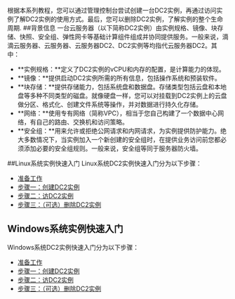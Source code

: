 根据本系列教程，您可以通过管理控制台尝试创建一台DC2实例，再通过访问实例了解DC2实例的使用方式。最后，您可以删除DC2实例，了解实例的整个生命周期.
##背景信息
一台云服务器（以下简称DC2实例）由实例规格、镜像、块存储、快照、安全组、弹性网卡等基础计算组件组成并协同提供服务。一般来说，滴滴云服务器、云服务器、云服务器DC2、DC2实例等均指代云服务器DC2。其中：
- **实例规格：**定义了DC2实例的vCPU和内存的配置，是计算能力的体现。
- **镜像：**提供启动DC2实例所需的所有信息，包括操作系统和预装软件。
- **块存储：**提供存储能力，包括系统盘和数据盘。存储类型包括云盘和本地盘等多种不同类型的磁盘。就像硬盘一样，您可以对挂载到DC2实例上的云盘做分区、格式化、创建文件系统等操作，并对数据进行持久化存储。
- **网络：**使用专有网络（简称VPC），相当于您自己构建了一个数据中心网络，有自己的路由、交换机和访问策略。
- **安全组：**用来允许或拒绝公网请求和内网请求，为实例提供防护能力。绝大多数情况下，当实例加入一个新创建的安全组时，在提供业务访问前您都必须添加必要的安全组规则。一般来说，安全组等同于服务器防火墙。

##Linux系统实例快速入门
Linux系统DC2实例快速入门分为以下步骤：
- [准备工作](Linux系统实例快速入门.md##准备工作)
- [步骤一：创建DC2实例](Linux系统实例快速入门.md##创建DC2实例)
- [步骤二：访DC2实例](Linux系统实例快速入门.md##访DC2实例)
- [步骤三：（可选）删除DC2实例](Linux系统实例快速入门.md##（可选）删除DC2实例)

## Windows系统实例快速入门
Windows系统DC2实例快速入门分为以下步骤：
- [准备工作](Windows系统实例快速入门.md###准备工作)
- [步骤一：创建DC2实例](Windows系统实例快速入门.md##创建DC2实例)
- [步骤二：访DC2实例](Windows系统实例快速入门.md##访DC2实例)
- [步骤三：（可选）删除DC2实例](Windows系统实例快速入门.md##（可选）删除DC2实例)
